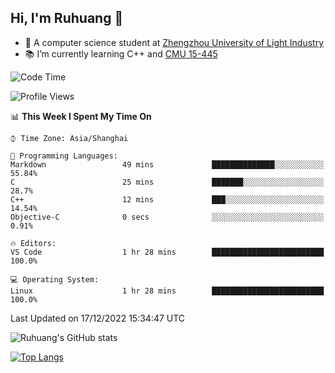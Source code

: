 ## Hi, I'm Ruhuang 👋

- :school: A computer science student at [Zhengzhou University of Light Industry](http://www.zzuli.edu.cn/)
- :books: I’m currently learning C++ and [CMU 15-445](https://15445.courses.cs.cmu.edu/fall2022/)

<!--START_SECTION:waka-->
![Code Time](http://img.shields.io/badge/Code%20Time-24%20hrs%208%20mins-blue)

![Profile Views](http://img.shields.io/badge/Profile%20Views-1-blue)

📊 **This Week I Spent My Time On** 

```text
⌚︎ Time Zone: Asia/Shanghai

💬 Programming Languages: 
Markdown                 49 mins             ██████████████░░░░░░░░░░░   55.84% 
C                        25 mins             ███████░░░░░░░░░░░░░░░░░░   28.7% 
C++                      12 mins             ███░░░░░░░░░░░░░░░░░░░░░░   14.54% 
Objective-C              0 secs              ░░░░░░░░░░░░░░░░░░░░░░░░░   0.91%

🔥 Editors: 
VS Code                  1 hr 28 mins        █████████████████████████   100.0%

💻 Operating System: 
Linux                    1 hr 28 mins        █████████████████████████   100.0%

```


 Last Updated on 17/12/2022 15:34:47 UTC
<!--END_SECTION:waka-->

![Ruhuang's GitHub stats](https://github-readme-stats.vercel.app/api?username=ruhuang2001&count_private=true&hide_title=true&show_icons=true&theme=vue)

[![Top Langs](https://github-readme-stats.vercel.app/api/top-langs/?username=ruhuang2001&layout=compact)](https://github.com/anuraghazra/github-readme-stats)
